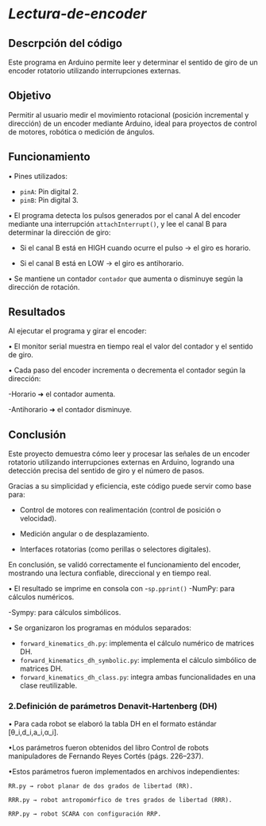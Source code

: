 # *Lectura-de-encoder*
## Descrpción del código
Este programa en Arduino permite leer y determinar el sentido de giro de un encoder rotatorio utilizando interrupciones externas.

## Objetivo
Permitir al usuario medir el movimiento rotacional (posición incremental y dirección) de un encoder mediante Arduino, ideal para proyectos de control de motores, robótica o medición de ángulos.


## Funcionamiento
•	Pines utilizados:

- `pinA`: Pin digital 2.
- `pinB`: Pin digital 3.

• El programa detecta los pulsos generados por el canal A del encoder mediante una interrupción `attachInterrupt()`, y lee el canal B para determinar la dirección de giro:

- Si el canal B está en HIGH cuando ocurre el pulso → el giro es horario.

- Si el canal B está en LOW → el giro es antihorario.

• Se mantiene un contador `contador` que aumenta o disminuye según la dirección de rotación.

## Resultados

Al ejecutar el programa y girar el encoder:

• El monitor serial muestra en tiempo real el valor del contador y el sentido de giro.

• Cada paso del encoder incrementa o decrementa el contador según la dirección:

-Horario ➜ el contador aumenta.

-Antihorario ➜ el contador disminuye.

## Conclusión

Este proyecto demuestra cómo leer y procesar las señales de un encoder rotatorio utilizando interrupciones externas en Arduino, logrando una detección precisa del sentido de giro y el número de pasos.

Gracias a su simplicidad y eficiencia, este código puede servir como base para:

- Control de motores con realimentación (control de posición o velocidad).

- Medición angular o de desplazamiento.

- Interfaces rotatorias (como perillas o selectores digitales).

En conclusión, se validó correctamente el funcionamiento del encoder, mostrando una lectura confiable, direccional y en tiempo real.




•	El resultado se imprime en consola con -`sp.pprint()`
   -NumPy: para cálculos numéricos.
   
   -Sympy: para cálculos simbólicos.
   
•	Se organizaron los programas en módulos separados:

- `forward_kinematics_dh.py`: implementa el cálculo numérico de matrices DH.
- `forward_kinematics_dh_symbolic.py`: implementa el cálculo simbólico de matrices DH.
- `forward_kinematics_dh_class.py`: integra ambas funcionalidades en una clase reutilizable.


### 2.Definición de parámetros Denavit-Hartenberg (DH)
• Para cada robot se elaboró la tabla DH en el formato estándar [θ_i,d_i,a_i,α_i].

•Los parámetros fueron obtenidos del libro Control de robots manipuladores de Fernando Reyes Cortés (págs. 226–237).

•Estos parámetros fueron implementados en archivos independientes:

	RR.py → robot planar de dos grados de libertad (RR).
   
	RRR.py → robot antropomórfico de tres grados de libertad (RRR).
   
	RRP.py → robot SCARA con configuración RRP.



